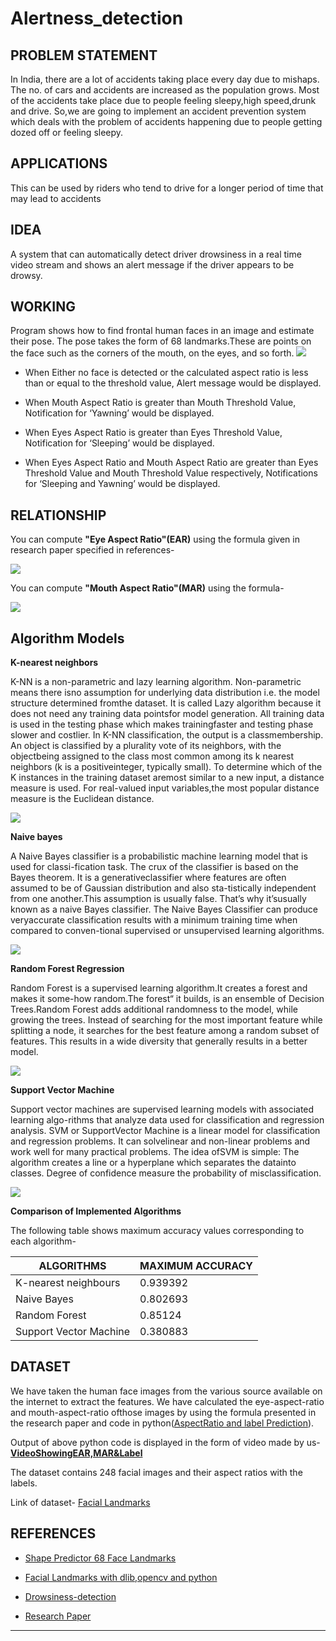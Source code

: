 # Alertness_detection

   ## **PROBLEM STATEMENT**
   In India, there are a lot of accidents taking place every day due to mishaps. The no. of cars and accidents are increased as    the population grows. Most of the accidents take place due to people  feeling sleepy,high speed,drunk and drive.
   So,we are going to implement an accident prevention system which deals with the problem of accidents happening due to people    getting dozed off or feeling sleepy. 
   
   ## **APPLICATIONS**
This can be used by riders who tend to drive for a longer period of time that may lead to accidents

   
   ## **IDEA**
   A system that can automatically detect driver drowsiness in a real time video stream and shows an alert message if the driver appears to be drowsy.
  
   
   ## **WORKING**
   Program shows how to find frontal human faces in an image and estimate their pose. 
   The pose takes the form of 68 landmarks.These are points on the face such as the corners of the mouth, on the eyes, and so forth.
      <img src="https://github.com/srss-BIProject/Alertness_detection/blob/master/images/shape.PNG">
   
   
  - When Either no face is detected or the calculated aspect ratio is less than or equal to the threshold value, Alert message would be       displayed.
  
  - When Mouth Aspect Ratio is greater than Mouth Threshold Value, Notification for ‘Yawning’ would be displayed.
  
  - When Eyes Aspect Ratio is greater than Eyes Threshold Value, Notification for ‘Sleeping’ would be displayed. 
  
  - When Eyes Aspect Ratio and Mouth Aspect Ratio are greater than Eyes Threshold Value and Mouth Threshold Value respectively,    Notifications for ‘Sleeping and Yawning’ would be displayed.
   
   ## **RELATIONSHIP**
   You can compute **"Eye Aspect Ratio"(EAR)** using the formula given in research paper specified in references-
   
   <img src="images/EAR.jpeg">
   
  You can compute **"Mouth Aspect Ratio"(MAR)** using the formula-
  
  <img src="images/MAR-final.jpg">
  
  ## **Algorithm Models**
 
 **K-nearest neighbors**
 
 K-NN is a non-parametric and lazy learning algorithm.  Non-parametric means there isno assumption for underlying data distribution i.e.  the model structure determined fromthe dataset.  It is called Lazy algorithm because it does not need any training data pointsfor model generation.  All training data is used in the testing phase which makes trainingfaster and testing phase slower and costlier.  In K-NN classification, the output is a classmembership.  An object is classified by a plurality vote of its neighbors, with the objectbeing assigned to the class most common among its k nearest neighbors (k is a positiveinteger, typically small).  To determine which of the K instances in the training dataset aremost similar to a new input, a distance measure is used.  For real-valued input variables,the most popular distance measure is the Euclidean distance.
  
 <img src="https://github.com/srss-BIProject/Alertness_detection/blob/master/images/knn.PNG">
  
**Naive bayes**

A Naive Bayes classifier is a probabilistic machine learning model that is used for classi-fication task.  The crux of the classifier is based on the Bayes theorem.  It is a generativeclassifier where features are often assumed to be of Gaussian distribution and also sta-tistically independent from one another.This assumption is usually false.  That’s why it’susually known as a naive Bayes classifier.  The Naive Bayes Classifier can produce veryaccurate classification results with a minimum training time when compared to conven-tional supervised or unsupervised learning algorithms.
   
 <img src="https://github.com/srss-BIProject/Alertness_detection/blob/master/images/naive_bayes.PNG">
   
**Random Forest Regression**

Random Forest is a supervised learning algorithm.It creates a forest and makes it some-how random.The forest“ it builds, is an ensemble of Decision Trees.Random Forest adds additional randomness to the model, while growing the trees. Instead of searching for the most important feature while splitting a node, it searches for the best feature among a random subset of features. This results in a wide diversity that generally results in a better model.

<img src="https://github.com/srss-BIProject/Alertness_detection/blob/master/images/Random_forest.jpeg">

**Support Vector Machine**

Support  vector  machines  are  supervised  learning  models  with  associated  learning  algo-rithms that analyze data used for classification and regression analysis.  SVM or SupportVector Machine is a linear model for classification and regression problems.  It can solvelinear and non-linear problems and work well for many practical problems.  The idea ofSVM is simple:  The algorithm creates a line or a hyperplane which separates the datainto classes.  Degree of confidence measure the probability of misclassification. 

<img src="https://github.com/srss-BIProject/Alertness_detection/blob/master/images/linear_svm.png">


**Comparison of Implemented Algorithms**

The following table shows maximum accuracy values corresponding to each algorithm-


|ALGORITHMS           | MAXIMUM ACCURACY |
| ---------------------| ---------------- |
| K-nearest neighbours |0.939392          |          
|Naive Bayes           |0.802693          |
|Random Forest         |0.85124           |
|Support Vector Machine|0.380883           |
   
   ## **DATASET**
   We have taken the human face images from the various source available on the internet to extract the features.  We have calculated the eye-aspect-ratio and mouth-aspect-ratio ofthose images by using the formula presented in the research paper and code in python([AspectRatio and label Prediction](src/landmarks_detection.py)).
   
   Output of above python code is displayed in the form of video made by us-**[VideoShowingEAR,MAR&Label](https://youtu.be/v0tKtYA7Bi4)**
   
   The dataset contains 248 facial images and their aspect ratios with the labels.
   
   Link of dataset-
   [Facial Landmarks](https://github.com/srss-BIProject/Alertness_detection/blob/master/facial_image_ar.csv)
  
 
  
  ##  **REFERENCES**
  - [Shape Predictor 68 Face Landmarks](http://dlib.net/face_landmark_detection.py.html)
  
  
  - [Facial Landmarks with dlib,opencv and python](https://www.pyimagesearch.com/2017/04/03/facial-landmarks-dlib-opencv-python/)
  
   - [Drowsiness-detection](https://www.pyimagesearch.com/2017/05/08/drowsiness-detection-opencv/)
   
   - [Research Paper](https://vision.fe.uni-lj.si/cvww2016/proceedings/papers/05.pdf)
   
 
   


----------------------------------------------
   

